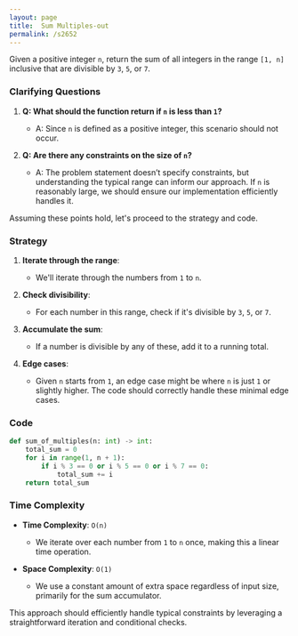 ```yaml
---
layout: page
title:  Sum Multiples-out
permalink: /s2652
---
```


Given a positive integer `n`, return the sum of all integers in the range `[1, n]` inclusive that are divisible by `3`, `5`, or `7`.

### Clarifying Questions

1. **Q: What should the function return if `n` is less than `1`?**
   - A: Since `n` is defined as a positive integer, this scenario should not occur.

2. **Q: Are there any constraints on the size of `n`?**
   - A: The problem statement doesn’t specify constraints, but understanding the typical range can inform our approach. If `n` is reasonably large, we should ensure our implementation efficiently handles it.

Assuming these points hold, let's proceed to the strategy and code.

### Strategy

1. **Iterate through the range**:
   - We'll iterate through the numbers from `1` to `n`.
  
2. **Check divisibility**:
   - For each number in this range, check if it's divisible by `3`, `5`, or `7`.

3. **Accumulate the sum**:
   - If a number is divisible by any of these, add it to a running total.

4. **Edge cases**:
   - Given `n` starts from `1`, an edge case might be where `n` is just `1` or slightly higher. The code should correctly handle these minimal edge cases.

### Code

```python
def sum_of_multiples(n: int) -> int:
    total_sum = 0
    for i in range(1, n + 1):
        if i % 3 == 0 or i % 5 == 0 or i % 7 == 0:
            total_sum += i
    return total_sum
```

### Time Complexity

- **Time Complexity**: `O(n)`
  - We iterate over each number from `1` to `n` once, making this a linear time operation.
  
- **Space Complexity**: `O(1)`
  - We use a constant amount of extra space regardless of input size, primarily for the sum accumulator.
  
This approach should efficiently handle typical constraints by leveraging a straightforward iteration and conditional checks.
